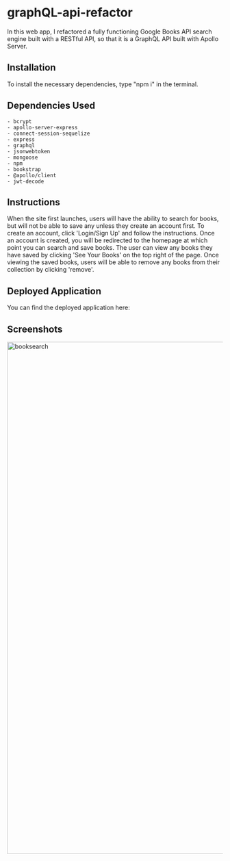 # graphQL-api-refactor

In this web app, I refactored a fully functioning Google Books API search engine built with a RESTful API, so that it is a GraphQL API built with Apollo Server. 

## Installation

To install the necessary dependencies, type "npm i" in the terminal.

## Dependencies Used
    - bcrypt
    - apollo-server-express
    - connect-session-sequelize
    - express
    - graphql
    - jsonwebtoken
    - mongoose
    - npm
    - bookstrap
    - @apollo/client
    - jwt-decode

## Instructions

When the site first launches, users will have the ability to search for books, but will not be able to save any unless they create an account first. To create an account, click 'Login/Sign Up' and follow the instructions. Once an account is created, you will be redirected to the homepage at which point you can search and save books. The user can view any books they have saved by clicking 'See Your Books' on the top right of the page. Once viewing the saved books, users will be able to remove any books from their collection by clicking 'remove'.

## Deployed Application

You can find the deployed application here:

## Screenshots
<img width="1197" alt="booksearch" src="https://github.com/ScarletBowen/graphQL-api-refactor/assets/109751916/95b08a6a-c8e3-4526-a233-23be51478cf3">
